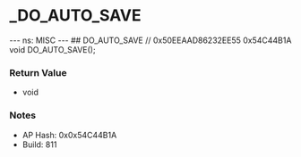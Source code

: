 # _DO_AUTO_SAVE

--- ns: MISC --- ## DO_AUTO_SAVE  // 0x50EEAAD86232EE55 0x54C44B1A void DO_AUTO_SAVE();

### Return Value
* void

### Notes
* AP Hash: 0x0x54C44B1A
* Build: 811

